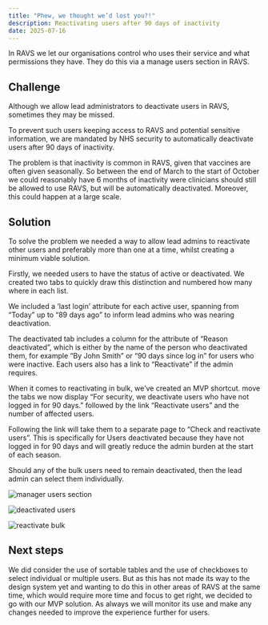 ```yaml
---
title: "Phew, we thought we’d lost you?!"
description: Reactivating users after 90 days of inactivity 
date: 2025-07-16
---
```



In RAVS we let our organisations control who uses their service and what permissions they have. They do this via a manage users section in RAVS. 

 

## Challenge  


Although we allow lead administrators to deactivate users in RAVS, sometimes they may be missed. 


To prevent such users keeping access to RAVS and potential sensitive information, we are mandated by NHS security to automatically deactivate users after 90 days of inactivity. 


The problem is that inactivity is common in RAVS, given that vaccines are often given seasonally. So between the end of March to the start of October we could reasonably have 6 months of inactivity were clinicians should still be allowed to use RAVS, but will be automatically deactivated. Moreover, this could happen at a large scale. 



## Solution  

To solve the problem we needed a way to allow lead admins to reactivate other users and preferably more than one at a time, whilst creating a minimum viable solution.  


Firstly, we needed users to have the status of active or deactivated. We created two tabs to quickly draw this distinction and numbered how many where in each list.  

We included a ‘last login’ attribute for each active user, spanning from “Today” up to “89 days ago” to inform lead admins who was nearing deactivation. 

The deactivated tab includes a column for the attribute of “Reason deactivated”, which is either by the name of the person who deactivated them, for example “By John Smith” or “90 days since log in” for users who were inactive. Each users also has a link to “Reactivate” if the admin requires. 


When it comes to reactivating in bulk, we’ve created an MVP shortcut. move the tabs we now display “For security, we deactivate users who have not logged in for 90 days.” followed by the link “Reactivate users” and the number of affected users.  


Following the link will take them to a separate page to “Check and reactivate users”. This is specifically for Users deactivated because they have not logged in for 90 days and will greatly reduce the admin burden at the start of each season.  

Should any of the bulk users need to remain deactivated, then the lead admin can select them individually. 

![manager users section](manage-users.png)


![deactivated users](deactivate-users.png)


![reactivate bulk](reactivate-bulk.png)



## Next steps  

We did consider the use of sortable tables and the use of checkboxes to select individual or multiple users. But as this has not made its way to the design system yet and wanting to do this in other areas of RAVS at the same time, which would require more time and focus to get right, we decided to go with our MVP solution. As always we will monitor its use and make any changes needed to improve the experience further for users. 

 
